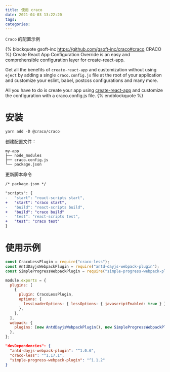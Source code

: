 ```yaml
---
title: 使用 craco
date: 2021-04-03 13:22:20
tags:
categories:
---
```


`Craco` 的配置示例

<!--more-->

{% blockquote gsoft-inc https://github.com/gsoft-inc/craco#craco CRACO %}
Create React App Configuration Override is an easy and comprehensible configuration layer for create-react-app.

Get all the benefits of `create-react-app` and customization without using `eject` by adding a single `craco.config.js` file at the root of your application and customize your eslint, babel, postcss configurations and many more.

All you have to do is create your app using [create-react-app](https://create-react-app.dev/) and customize the configuration with a craco.config.js file.
{% endblockquote %}

# 安装

```shell
yarn add -D @craco/craco
```

创建配置文件：

```
my-app
├── node_modules
├── craco.config.js
└── package.json
```

更新脚本命令

```diff
/* package.json */

"scripts": {
-   "start": "react-scripts start",
+   "start": "craco start",
-   "build": "react-scripts build",
+   "build": "craco build"
-   "test": "react-scripts test",
+   "test": "craco test"
}
```

# 使用示例

```js
const CracoLessPlugin = require("craco-less");
const AntdDayjsWebpackPlugin = require("antd-dayjs-webpack-plugin");
const SimpleProgressWebpackPlugin = require("simple-progress-webpack-plugin");

module.exports = {
  plugins: [
    {
      plugin: CracoLessPlugin,
      options: {
        lessLoaderOptions: { lessOptions: { javascriptEnabled: true } },
      },
    },
  ],
  webpack: {
    plugins: [new AntdDayjsWebpackPlugin(), new SimpleProgressWebpackPlugin()],
  },
};
```

```json
"devDependencies": {
  "antd-dayjs-webpack-plugin": "^1.0.6",
  "craco-less": "^1.17.1",
  "simple-progress-webpack-plugin": "^1.1.2"
}
```
